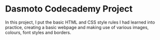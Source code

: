 # Dasmoto Codecademy Project

In this project, I put the basic HTML and CSS style rules I had learned into practice, creating a basic webpage and making use of various images, colours, font styles and borders.